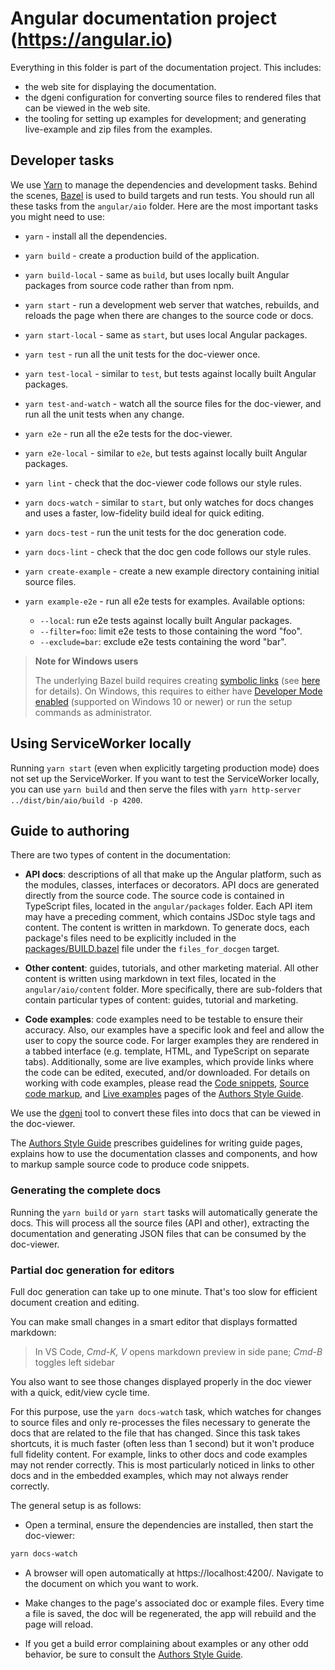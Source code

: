 # Angular documentation project (https://angular.io)

Everything in this folder is part of the documentation project. This includes:

* the web site for displaying the documentation.
* the dgeni configuration for converting source files to rendered files that can be viewed in the web site.
* the tooling for setting up examples for development; and generating live-example and zip files from the examples.

<a name="developer-tasks"></a>
## Developer tasks

We use [Yarn](https://yarnpkg.com) to manage the dependencies and development tasks. Behind the scenes, [Bazel](https://bazel.build/) is used to build targets and run tests.
You should run all these tasks from the `angular/aio` folder.
Here are the most important tasks you might need to use:

* `yarn` - install all the dependencies.
* `yarn build` - create a production build of the application.
* `yarn build-local` - same as `build`, but uses locally built Angular packages from source code rather than from npm.
* `yarn start` - run a development web server that watches, rebuilds, and reloads the page when there are changes to the source code or docs.
* `yarn start-local` - same as `start`, but uses local Angular packages.
* `yarn test` - run all the unit tests for the doc-viewer once.
* `yarn test-local` - similar to `test`, but tests against locally built Angular packages.
* `yarn test-and-watch` - watch all the source files for the doc-viewer, and run all the unit tests when any change.
* `yarn e2e` - run all the e2e tests for the doc-viewer.
* `yarn e2e-local` - similar to `e2e`, but tests against locally built Angular packages.
* `yarn lint` - check that the doc-viewer code follows our style rules.

* `yarn docs-watch` - similar to `start`, but only watches for docs changes and uses a faster, low-fidelity build ideal for quick editing.
* `yarn docs-test` - run the unit tests for the doc generation code.
* `yarn docs-lint` - check that the doc gen code follows our style rules.

* `yarn create-example` - create a new example directory containing initial source files.

* `yarn example-e2e` - run all e2e tests for examples. Available options:
  - `--local`: run e2e tests against locally built Angular packages.
  - `--filter=foo`: limit e2e tests to those containing the word "foo".
  - `--exclude=bar`: exclude e2e tests containing the word "bar".

> **Note for Windows users**
>
> The underlying Bazel build requires creating [symbolic links](https://en.wikipedia.org/wiki/Symbolic_link) (see [here](./tools/examples/README.md#symlinked-node_modules) for details). On Windows, this requires to either have [Developer Mode enabled](https://blogs.windows.com/windowsdeveloper/2016/12/02/symlinks-windows-10) (supported on Windows 10 or newer) or run the setup commands as administrator.

## Using ServiceWorker locally

Running `yarn start` (even when explicitly targeting production mode) does not set up the
ServiceWorker. If you want to test the ServiceWorker locally, you can use `yarn build` and then
serve the files with `yarn http-server ../dist/bin/aio/build -p 4200`.


## Guide to authoring

There are two types of content in the documentation:

* **API docs**: descriptions of all that make up the Angular platform, such as the modules, classes, interfaces or decorators.
API docs are generated directly from the source code.
The source code is contained in TypeScript files, located in the `angular/packages` folder.
Each API item may have a preceding comment, which contains JSDoc style tags and content.
The content is written in markdown. To generate docs, each package's files need to be explicitly included in the [packages/BUILD.bazel](../packages/BUILD.bazel) file under the `files_for_docgen` target.

* **Other content**: guides, tutorials, and other marketing material.
All other content is written using markdown in text files, located in the `angular/aio/content` folder.
More specifically, there are sub-folders that contain particular types of content: guides, tutorial and marketing.

* **Code examples**: code examples need to be testable to ensure their accuracy.
Also, our examples have a specific look and feel and allow the user to copy the source code. For larger
examples they are rendered in a tabbed interface (e.g. template, HTML, and TypeScript on separate
tabs). Additionally, some are live examples, which provide links where the code can be edited, executed, and/or downloaded. For details on working with code examples, please read the [Code snippets](https://angular.io/guide/docs-style-guide#code-snippets), [Source code markup](https://angular.io/guide/docs-style-guide#source-code-markup), and [Live examples](https://angular.io/guide/docs-style-guide#live-examples) pages of the [Authors Style Guide](https://angular.io/guide/docs-style-guide).

We use the [dgeni](https://github.com/angular/dgeni) tool to convert these files into docs that can be viewed in the doc-viewer.

The [Authors Style Guide](https://angular.io/guide/docs-style-guide) prescribes guidelines for
writing guide pages, explains how to use the documentation classes and components, and how to markup sample source code to produce code snippets.

### Generating the complete docs

Running the `yarn build` or `yarn start` tasks will automatically generate the docs. This will process all the source files (API and other),
extracting the documentation and generating JSON files that can be consumed by the doc-viewer.

### Partial doc generation for editors

Full doc generation can take up to one minute. That's too slow for efficient document creation and editing.

You can make small changes in a smart editor that displays formatted markdown:
>In VS Code, _Cmd-K, V_ opens markdown preview in side pane; _Cmd-B_ toggles left sidebar

You also want to see those changes displayed properly in the doc viewer
with a quick, edit/view cycle time.

For this purpose, use the `yarn docs-watch` task, which watches for changes to source files and only
re-processes the files necessary to generate the docs that are related to the file that has changed.
Since this task takes shortcuts, it is much faster (often less than 1 second) but it won't produce full
fidelity content. For example, links to other docs and code examples may not render correctly. This is
most particularly noticed in links to other docs and in the embedded examples, which may not always render
correctly.

The general setup is as follows:

* Open a terminal, ensure the dependencies are installed, then start the doc-viewer:

```bash
yarn docs-watch
```

* A browser will open automatically at https://localhost:4200/. Navigate to the document on which you want to work.

* Make changes to the page's associated doc or example files. Every time a file is saved, the doc will
be regenerated, the app will rebuild and the page will reload.

* If you get a build error complaining about examples or any other odd behavior, be sure to consult
the [Authors Style Guide](https://angular.io/guide/docs-style-guide).

